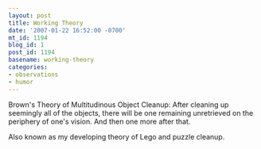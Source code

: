 ```yaml
---
layout: post
title: Working Theory
date: '2007-01-22 16:52:00 -0700'
mt_id: 1194
blog_id: 1
post_id: 1194
basename: working-theory
categories:
- observations
- humor
---
```

<p>
Brown's Theory of Multitudinous Object Cleanup: After cleaning up seemingly all of the objects, there will be one remaining unretrieved on the periphery of one's vision. And then one more after that.
</p>
<p>
Also known as my developing theory of Lego and puzzle cleanup.
</p>
